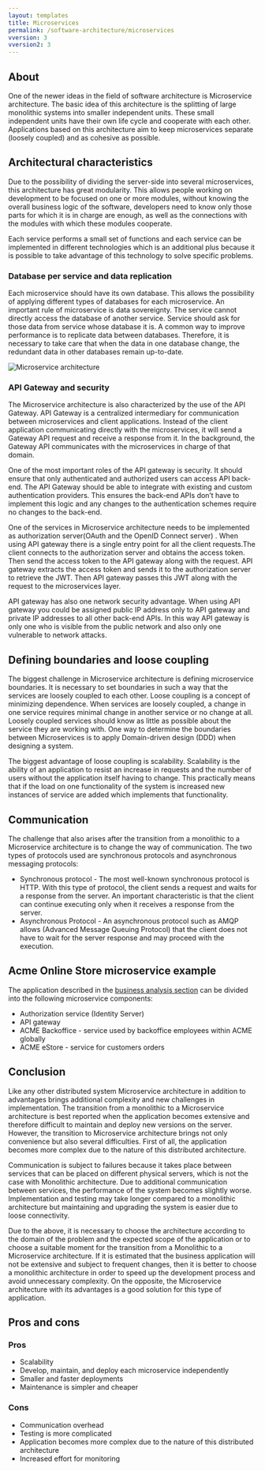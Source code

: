```yaml
---
layout: templates
title: Microservices
permalink: /software-architecture/microservices
vversion: 3
vversion2: 3
---
```



## About

One of the newer ideas in the field of software architecture is Microservice architecture. The basic idea of this architecture is the splitting of large monolithic systems into smaller independent units. These small independent units have their own life cycle and cooperate with each other. Applications based on this architecture aim to keep microservices separate \(loosely coupled\) and as cohesive as possible.

## Architectural characteristics

Due to the possibility of dividing the server-side into several microservices, this architecture has great modularity. This allows people working on development to be focused on one or more modules, without knowing the overall business logic of the software, developers need to know only those parts for which it is in charge are enough, as well as the connections with the modules with which these modules cooperate.

Each service performs a small set of functions and each service can be implemented in different technologies which is an additional plus because it is possible to take advantage of this technology to solve specific problems.

### Database per service and data replication

Each microservice should have its own database. This allows the possibility of applying different types of databases for each microservice. An important rule of microservice is data sovereignty. The service cannot directly access the database of another service. Service should ask for those data from service whose database it is. A common way to improve performance is to replicate data between databases. Therefore, it is necessary to take care that when the data in one database change, the redundant data in other databases remain up-to-date.

![Microservice architecture]({{site.url}}/assets/microservices.png)


### API Gateway and security

The Microservice architecture is also characterized by the use of the API Gateway. API Gateway is a centralized intermediary for communication between microservices and client applications. Instead of the client application communicating directly with the microservices, it will send a Gateway API request and receive a response from it. In the background, the Gateway API communicates with the microservices in charge of that domain.

One of the most important roles of the API gateway is security. It should ensure that only authenticated and authorized users can access API back-end. The API Gateway should be able to integrate with existing and custom authentication providers. This ensures the back-end APIs don’t have to implement this logic and any changes to the authentication schemes require no changes to the back-end. 

One of the services in Microservice architecture needs to be implemented as authorization server\(OAuth and the OpenID Connect server\) . When using API gateway there is a single entry point for all the client requests.The client connects to the authorization server and obtains the access token. Then send the access token to the API gateway along with the request. API gateway extracts the access token and sends it to the authorization server to retrieve the JWT. Then API gateway passes this JWT along with the request to the microservices layer.

API gateway has also one network security advantage. When using API gateway you could be assigned public IP address only to API gateway and private IP addresses to all other back-end APIs. In this way API gateway is only one who is visible from the public network and also only one vulnerable to network attacks.

## Defining boundaries and loose coupling 

The biggest challenge in Microservice architecture is defining microservice boundaries. It is necessary to set boundaries in such a way that the services are loosely coupled to each other. Loose coupling is a concept of minimizing dependence. When services are loosely coupled, a change in one service requires minimal change in another service or no change at all. Loosely coupled services should know as little as possible about the service they are working with. One way to determine the boundaries between Microservices is to apply Domain-driven design \(DDD\) when designing a system.

The biggest advantage of loose coupling is scalability. Scalability is the ability of an application to resist an increase in requests and the number of users without the application itself having to change. This practically means that if the load on one functionality of the system is increased new instances of service are added which implements that functionality.

## Communication

The challenge that also arises after the transition from a monolithic to a Microservice architecture is to change the way of communication. The two types of protocols used are synchronous protocols and asynchronous messaging protocols:

* Synchronous protocol - The most well-known synchronous protocol is HTTP. With this type of protocol, the client sends a request and waits for a response from the server. An important characteristic  is that the client can continue executing only when it receives a response from the server.
* Asynchronous Protocol - An asynchronous protocol such as AMQP allows \(Advanced Message Queuing Protocol\) that the client does not have to wait for the server response and may proceed with the execution.

## Acme Online Store microservice example

The application described in the [business analysis section](https://app.gitbook.com/@atomiv/s/docs/~/drafts/-M8vZliLelYahqo4XEiC/business-analysis/overview) can be divided into the following microservice components:

* Authorization service \(Identity Server\)
* API gateway
* ACME Backoffice - service used by backoffice employees within ACME globally
* ACME eStore - service for customers orders

## Conclusion

Like any other distributed system Microservice architecture in addition to advantages brings additional complexity and new challenges in implementation. The transition from a monolithic to a Microservice architecture is best reported when the application becomes extensive and therefore difficult to maintain and deploy new versions on the server. However, the transition to Microservice architecture brings not only convenience but also several difficulties. First of all, the application becomes more complex due to the nature of this distributed architecture.

Communication is subject to failures because it takes place between services that can be placed on different physical servers, which is not the case with Monolithic architecture. Due to additional communication between services, the performance of the system becomes slightly worse. Implementation and testing may take longer compared to a monolithic architecture but maintaining and upgrading the system is easier due to loose connectivity.

Due to the above, it is necessary to choose the architecture according to the domain of the problem and the expected scope of the application or to choose a suitable moment for the transition from a Monolithic to a Microservice architecture. If it is estimated that the business application will not be extensive and subject to frequent changes, then it is better to choose a monolithic architecture in order to speed up the development process and avoid unnecessary complexity. On the opposite, the Microservice architecture with its advantages is a good solution for this type of application.

## Pros and cons

### Pros

* Scalability
* Develop, maintain, and deploy each microservice independently
* Smaller and faster deployments
* Maintenance is simpler and cheaper

### Cons

* Communication overhead
* Testing is more complicated
* Application becomes more complex due to the nature of this distributed architecture
* Increased effort for monitoring



